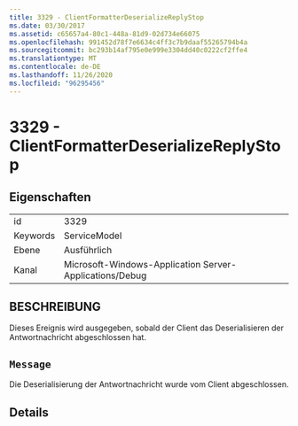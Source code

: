 ```yaml
---
title: 3329 - ClientFormatterDeserializeReplyStop
ms.date: 03/30/2017
ms.assetid: c65657a4-80c1-448a-81d9-02d734e66075
ms.openlocfilehash: 991452d78f7e6634c4ff3c7b9daaf55265794b4a
ms.sourcegitcommit: bc293b14af795e0e999e3304dd40c0222cf2ffe4
ms.translationtype: MT
ms.contentlocale: de-DE
ms.lasthandoff: 11/26/2020
ms.locfileid: "96295456"
---
```

# <a name="3329---clientformatterdeserializereplystop"></a>3329 - ClientFormatterDeserializeReplyStop

## <a name="properties"></a>Eigenschaften  
  
|||  
|-|-|  
|id|3329|  
|Keywords|ServiceModel|  
|Ebene|Ausführlich|  
|Kanal|Microsoft-Windows-Application Server-Applications/Debug|  
  
## <a name="description"></a>BESCHREIBUNG  

 Dieses Ereignis wird ausgegeben, sobald der Client das Deserialisieren der Antwortnachricht abgeschlossen hat.  
  
## <a name="message"></a>`Message`  

 Die Deserialisierung der Antwortnachricht wurde vom Client abgeschlossen.  
  
## <a name="details"></a>Details
